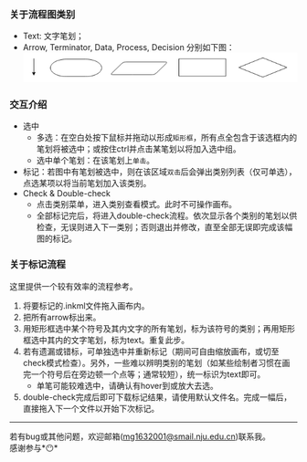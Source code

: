 ### 关于流程图类别
- Text: 文字笔划；  
- Arrow, Terminator, Data, Process, Decision 分别如下图：
![spec](./public/flowchart_spec.png)

### 交互介绍
* 选中
   * 多选：在空白处按下鼠标并拖动以形成`矩形框`，所有点全包含于该选框内的笔划将被选中；或按住ctrl并点击某笔划以将加入选中组。
   * 选中单个笔划：在该笔划上`单击`。
* 标记：若图中有笔划被选中，则在该区域`双击`后会弹出类别列表（仅可单选），点选某项以将当前笔划加入该类别。
* Check & Double-check
   * 点击类别菜单，进入类别查看模式。此时不可操作画布。
   * 全部标记完后，将进入double-check流程。依次显示各个类别的笔划以供检查，无误则进入下一类别；否则退出并修改，直至全部无误即完成该幅图的标记。

### 关于标记流程
这里提供一个较有效率的流程参考。  
1. 将要标记的.inkml文件拖入画布内。
2. 把所有arrow标出来。
3. 用矩形框选中某个符号及其内文字的所有笔划，标为该符号的类别；再用矩形框选中其内的文字笔划，标为text。重复此步。
4. 若有遗漏或错标，可单独选中并重新标记（期间可自由缩放画布，或切至check模式检查）。另外，一些难以辨明类别的笔划（如某些绘制者习惯在画完一个符号后在旁边顿一个点等；通常较短），统一标识为text即可。
   * 单笔可能较难选中，请确认有hover到或放大去选。
5. double-check完成后即可下载标记结果，请使用默认文件名。完成一幅后，直接拖入下一个文件以开始下次标记。
---
若有bug或其他问题，欢迎邮箱(mg1632001@smail.nju.edu.cn)联系我。  
感谢参与*😶*
